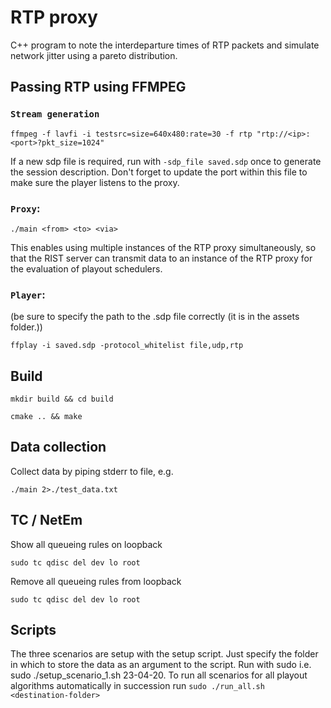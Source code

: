 # RTP proxy

C++ program to note the interdeparture times of RTP packets and simulate network jitter using a pareto distribution.

## Passing RTP using FFMPEG

### `Stream generation`

```
ffmpeg -f lavfi -i testsrc=size=640x480:rate=30 -f rtp "rtp://<ip>:<port>?pkt_size=1024"
```

If a new sdp file is required, run with `-sdp_file saved.sdp` once to generate the session description. Don't forget to update the port within this file to make sure the player listens to the proxy.

### `Proxy`:
```
./main <from> <to> <via>
```

This enables using multiple instances of the RTP proxy simultaneously, so that the RIST server can transmit data to an instance of the RTP proxy for the evaluation of playout schedulers.

### `Player`:

(be sure to specify the path to the .sdp file correctly (it is in the assets folder.))

```
ffplay -i saved.sdp -protocol_whitelist file,udp,rtp
```

## Build

```
mkdir build && cd build
```

```
cmake .. && make
```


## Data collection
Collect data by piping stderr to file, e.g. 
```
./main 2>./test_data.txt
```


## TC / NetEm

Show all queueing rules on loopback
```
sudo tc qdisc del dev lo root
```

Remove all queueing rules from loopback
```
sudo tc qdisc del dev lo root
```
## Scripts
The three scenarios are setup with the setup script. 
Just specify the folder in which to store the data as an argument to the script. 
Run with sudo i.e. sudo ./setup_scenario_1.sh 23-04-20.
To run all scenarios for all playout algorithms automatically in succession
run `sudo ./run_all.sh <destination-folder>`